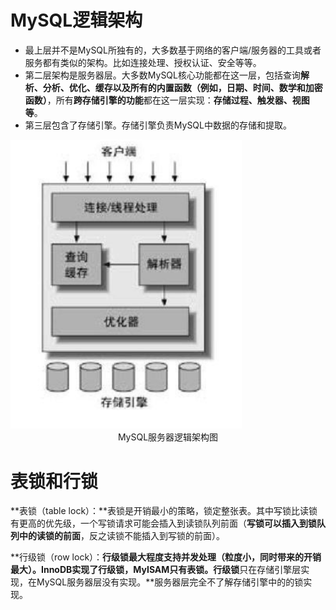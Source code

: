 # MySQL逻辑架构

* 最上层并不是MySQL所独有的，大多数基于网络的客户端/服务器的工具或者服务都有类似的架构。比如连接处理、授权认证、安全等等。
* 第二层架构是服务器层。大多数MySQL核心功能都在这一层，包括查询**解析、分析、优化、缓存以及所有的内置函数（例如，日期、时间、数学和加密函数）**，所有**跨存储引擎的功能**都在这一层实现：**存储过程、触发器、视图等**。
* 第三层包含了存储引擎。存储引擎负责MySQL中数据的存储和提取。

<img src="高性能MySQL笔记.assets/image-20201209110045035.png" alt="image-20201209110045035" style="zoom:80%;" />

<center>MySQL服务器逻辑架构图</center>



# 表锁和行锁

**表锁（table lock）：**表锁是开销最小的策略，锁定整张表。其中写锁比读锁有更高的优先级，一个写锁请求可能会插入到读锁队列前面（**写锁可以插入到锁队列中的读锁的前面**，反之读锁不能插入到写锁的前面）。



**行级锁（row lock）：**行级锁最大程度支持并发处理（粒度小，同时带来的开销最大）。InnoDB实现了行级锁，MyISAM只有表锁。行级锁**只在存储引擎层实现，在MySQL服务器层没有实现。**服务器层完全不了解存储引擎中的的锁实现。